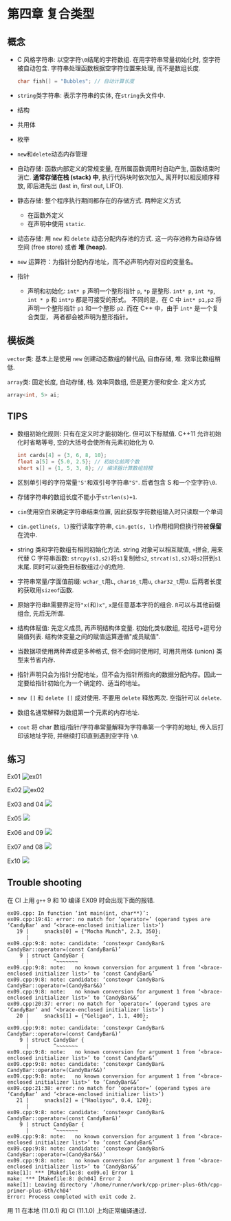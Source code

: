 
# 第四章 复合类型

## 概念

- C 风格字符串: 以空字符`\0`结尾的字符数组. 在用字符串常量初始化时, 空字符被自动包含. 字符串处理函数根据空字符位置来处理, 而不是数组长度.

    ```cpp
    char fish[] = "Bubbles"; // 自动计算长度
    ```

- `string`类字符串: 表示字符串的实体, 在`string`头文件中.
- 结构
- 共用体
- 枚举
- `new`和`delete`动态内存管理
- 自动存储: 函数内部定义的常规变量, 在所属函数调用时自动产生, 函数结束时消亡. **通常存储在栈 (stack) 中**, 执行代码块时依次加入, 离开时以相反顺序释放, 即后进先出 (last in, first out, LIFO).
- 静态存储: 整个程序执行期间都存在的存储方式. 两种定义方式
  - 在函数外定义
  - 在声明中使用 `static`.
- 动态存储: 用 `new` 和 `delete` 动态分配内存池的方式. 这一内存池称为自动存储空间 (free store) 或者 **堆 (heap)**.
- `new` 运算符：为指针分配内存地址，而不必声明内存对应的变量名。
- 指针
  - 声明和初始化: `int* p` 声明一个整形指针 `p`, `*p` 是整形.
    `int* p`, `int *p`, `int * p` 和 `int*p` 都是可接受的形式。
    不同的是，在 C 中 `int* p1,p2` 将声明一个整形指针 `p1` 和一个整形 `p2`. 而在 C++ 中，由于 `int*` 是一个复合类型，
    两者都会被声明为整形指针。

## 模板类

`vector`类: 基本上是使用 `new` 创建动态数组的替代品, 自由存储, 堆. 效率比数组稍低.

`array`类: 固定长度, 自动存储, 栈. 效率同数组, 但是更方便和安全. 定义方式

```cpp
array<int, 5> ai;
```


## TIPS

- 数组初始化规则: 只有在定义时才能初始化. 但可以下标赋值. C++11 允许初始化时省略等号, 空的大括号会使所有元素初始化为 0.

  ```cpp
  int cards[4] = {3, 6, 8, 10};
  float a[5] = {5.0, 2.5}; // 初始化前两个数
  short s[] = {1, 5, 3, 8}; // 编译器计算数组规模
  ```

- 区别单引号的字符常量`'S'`和双引号字符串`"S"`. 后者包含 S 和一个空字符`\0`.
- 存储字符串的数组长度不能小于`strlen(s)+1`.
- `cin`使用空白来确定字符串结束位置, 因此获取字符数组输入时只读取一个单词
- `cin.getline(s, l)`按行读取字符串, `cin.get(s, l)`作用相同但换行符被**保留**在流中.
- string 类和字符数组有相同初始化方法. string 对象可以相互赋值, `+`拼合, 用来代替 C 字符串函数: `strcpy(s1,s2)`将`s1`复制给`s2`, `strcat(s1,s2)`将`s2`拼到`s1`末尾. 同时可以避免目标数组过小的危险.
- 字符串常量/字面值前缀: `wchar_t`用`L`, `char16_t`用`u`, `char32_t`用`U`. 后两者长度的获取用`sizeof`函数.
- 原始字符串`R`需要界定符`"x(`和`)x"`, `x`是任意基本字符的组合. `R`可以与其他前缀组合, 先后无所谓.
- 结构体赋值: 先定义成员, 再声明结构体变量. 初始化类似数组, 花括号+逗号分隔值列表. 结构体变量之间的赋值运算遵循"成员赋值".
- 当数据项使用两种弄或更多种格式, 但不会同时使用时, 可用共用体 (union) 类型来节省内存.
- 指针声明只会为指针分配地址，但不会为指针所指向的数据分配内存。因此一定要给指针初始化为一个确定的、适当的地址。
- `new []` 和 `delete []` 成对使用. 不要用 `delete` 释放两次. 空指针可以 `delete`.
- 数组名通常解释为数组第一个元素的内存地址.
- `cout` 将 char 数组/指针/字符串常量解释为字符串第一个字符的地址, 传入后打印该地址字符, 并继续打印直到遇到空字符 `\0`.

## 练习

Ex01
![ex01](images/ex01.png)

Ex02
![ex02](images/ex02.png)

Ex03 and 04
![](images/ex03.png)

Ex05
![](images/ex05.png)

Ex06 and 09
![](images/ex06.png)

Ex07 and 08
![](images/ex07.png)

Ex10
![](images/ex10.png)

## Trouble shooting

在 CI 上用 `g++` 9 和 10 编译 EX09 时会出现下面的报错.

```
ex09.cpp: In function ‘int main(int, char**)’:
ex09.cpp:19:41: error: no match for ‘operator=’ (operand types are ‘CandyBar’ and ‘<brace-enclosed initializer list>’)
   19 |     snacks[0] = {"Mocha Munch", 2.3, 350};
      |                                         ^
ex09.cpp:9:8: note: candidate: ‘constexpr CandyBar& CandyBar::operator=(const CandyBar&)’
    9 | struct CandyBar {
      |        ^~~~~~~~
ex09.cpp:9:8: note:   no known conversion for argument 1 from ‘<brace-enclosed initializer list>’ to ‘const CandyBar&’
ex09.cpp:9:8: note: candidate: ‘constexpr CandyBar& CandyBar::operator=(CandyBar&&)’
ex09.cpp:9:8: note:   no known conversion for argument 1 from ‘<brace-enclosed initializer list>’ to ‘CandyBar&&’
ex09.cpp:20:37: error: no match for ‘operator=’ (operand types are ‘CandyBar’ and ‘<brace-enclosed initializer list>’)
   20 |     snacks[1] = {"Geligao", 1.1, 400};
      |                                     ^
ex09.cpp:9:8: note: candidate: ‘constexpr CandyBar& CandyBar::operator=(const CandyBar&)’
    9 | struct CandyBar {
      |        ^~~~~~~~
ex09.cpp:9:8: note:   no known conversion for argument 1 from ‘<brace-enclosed initializer list>’ to ‘const CandyBar&’
ex09.cpp:9:8: note: candidate: ‘constexpr CandyBar& CandyBar::operator=(CandyBar&&)’
ex09.cpp:9:8: note:   no known conversion for argument 1 from ‘<brace-enclosed initializer list>’ to ‘CandyBar&&’
ex09.cpp:21:38: error: no match for ‘operator=’ (operand types are ‘CandyBar’ and ‘<brace-enclosed initializer list>’)
   21 |     snacks[2] = {"Haoliyou", 0.4, 120};
      |                                      ^
ex09.cpp:9:8: note: candidate: ‘constexpr CandyBar& CandyBar::operator=(const CandyBar&)’
    9 | struct CandyBar {
      |        ^~~~~~~~
ex09.cpp:9:8: note:   no known conversion for argument 1 from ‘<brace-enclosed initializer list>’ to ‘const CandyBar&’
ex09.cpp:9:8: note: candidate: ‘constexpr CandyBar& CandyBar::operator=(CandyBar&&)’
ex09.cpp:9:8: note:   no known conversion for argument 1 from ‘<brace-enclosed initializer list>’ to ‘CandyBar&&’
make[1]: *** [Makefile:8: ex09.o] Error 1
make: *** [Makefile:8: @ch04] Error 2
make[1]: Leaving directory '/home/runner/work/cpp-primer-plus-6th/cpp-primer-plus-6th/ch04'
Error: Process completed with exit code 2.
```

用 11 在本地 (11.0.1) 和 CI (11.1.0) 上均正常编译通过.
